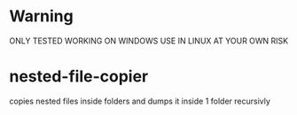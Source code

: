 # Warning
ONLY TESTED WORKING ON WINDOWS USE IN LINUX AT YOUR OWN RISK

# nested-file-copier
copies nested files inside folders and dumps it inside 1 folder recursivly

